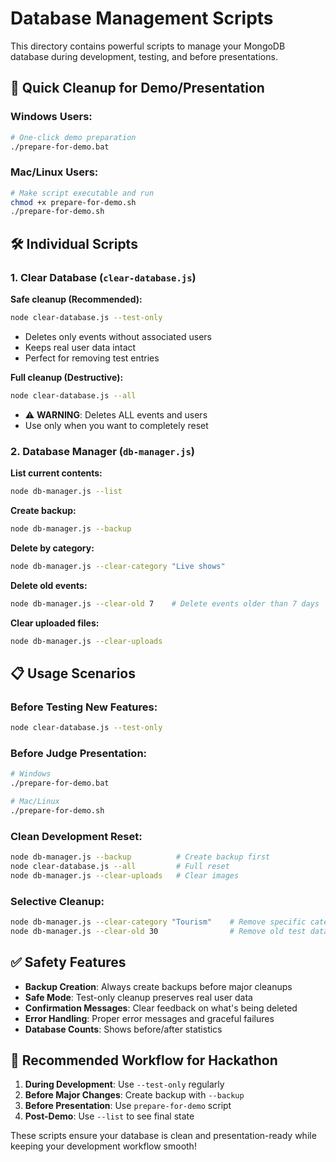# Database Management Scripts

This directory contains powerful scripts to manage your MongoDB database during development, testing, and before presentations.

## 🧹 Quick Cleanup for Demo/Presentation

### Windows Users:
```bash
# One-click demo preparation
./prepare-for-demo.bat
```

### Mac/Linux Users:
```bash
# Make script executable and run
chmod +x prepare-for-demo.sh
./prepare-for-demo.sh
```

## 🛠️ Individual Scripts

### 1. Clear Database (`clear-database.js`)

**Safe cleanup (Recommended):**
```bash
node clear-database.js --test-only
```
- Deletes only events without associated users
- Keeps real user data intact
- Perfect for removing test entries

**Full cleanup (Destructive):**
```bash
node clear-database.js --all
```
- ⚠️ **WARNING**: Deletes ALL events and users
- Use only when you want to completely reset

### 2. Database Manager (`db-manager.js`)

**List current contents:**
```bash
node db-manager.js --list
```

**Create backup:**
```bash
node db-manager.js --backup
```

**Delete by category:**
```bash
node db-manager.js --clear-category "Live shows"
```

**Delete old events:**
```bash
node db-manager.js --clear-old 7    # Delete events older than 7 days
```

**Clear uploaded files:**
```bash
node db-manager.js --clear-uploads
```

## 📋 Usage Scenarios

### Before Testing New Features:
```bash
node clear-database.js --test-only
```

### Before Judge Presentation:
```bash
# Windows
./prepare-for-demo.bat

# Mac/Linux  
./prepare-for-demo.sh
```

### Clean Development Reset:
```bash
node db-manager.js --backup          # Create backup first
node clear-database.js --all         # Full reset
node db-manager.js --clear-uploads   # Clear images
```

### Selective Cleanup:
```bash
node db-manager.js --clear-category "Tourism"    # Remove specific category
node db-manager.js --clear-old 30                # Remove old test data
```

## ✅ Safety Features

- **Backup Creation**: Always create backups before major cleanups
- **Safe Mode**: Test-only cleanup preserves real user data  
- **Confirmation Messages**: Clear feedback on what's being deleted
- **Error Handling**: Proper error messages and graceful failures
- **Database Counts**: Shows before/after statistics

## 🎯 Recommended Workflow for Hackathon

1. **During Development**: Use `--test-only` regularly
2. **Before Major Changes**: Create backup with `--backup`
3. **Before Presentation**: Use `prepare-for-demo` script
4. **Post-Demo**: Use `--list` to see final state

These scripts ensure your database is clean and presentation-ready while keeping your development workflow smooth!
